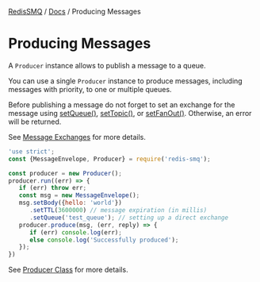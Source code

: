 [RedisSMQ](../README.md) / [Docs](README.md) / Producing Messages

# Producing Messages

A `Producer` instance allows to publish a message to a queue.

You can use a single `Producer` instance to produce messages, including messages with priority, to one or multiple queues.

Before publishing a message do not forget to set an exchange for the message using [setQueue()](api/classes/MessageEnvelope.md#setqueue), 
[setTopic()](api/classes/MessageEnvelope.md#settopic), or [setFanOut()](api/classes/MessageEnvelope.md#setfanout). 
Otherwise, an error will be returned.

See [Message Exchanges](message-exchanges.md) for more details.

```javascript
'use strict';
const {MessageEnvelope, Producer} = require('redis-smq');

const producer = new Producer();
producer.run((err) => {
   if (err) throw err;
   const msg = new MessageEnvelope();
   msg.setBody({hello: 'world'})
      .setTTL(3600000) // message expiration (in millis)
      .setQueue('test_queue'); // setting up a direct exchange 
   producer.produce(msg, (err, reply) => {
      if (err) console.log(err);
      else console.log('Successfully produced');
   });
})
```

See [Producer Class](api/classes/Producer.md) for more details.
